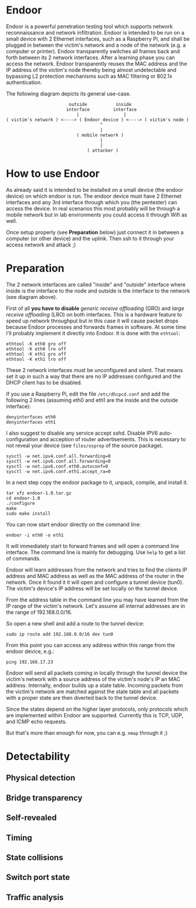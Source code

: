 # Endoor

Endoor is a powerful penetration testing tool which supports network
reconnaissance and network infiltration.  Endoor is intended to be run on a
small device with 2 Ethernet interfaces, such as a Raspberry Pi, and shall be
plugged in between the victim's network and a node of the network (e.g. a
computer or printer).  Endoor transparently switches all frames back and forth
between its 2 network interfaces.  After a learning phase you can access the
network. Endoor transparently reuses the MAC address and the IP address of the
victim's node thereby being almost undetectable and bypassing L2 protection
mechanisms such as MAC filtering or 802.1x authentication.

The following diagram depicts its general use-case.

```
                        outside           inside
                       interface         interface
                           |                 |
( victim's network ) <----> ( Endoor device ) <----> ( victim's node )
                                    ^
                                    |
                           ( mobile network )
                                    |
                                    |
                               ( attacker )
```

# How to use Endoor

As already said it is intended to be installed on a small device (the endoor
device) on which endoor is run. The endoor device must have 2 Ethernet
interfaces and any 3rd interface through which you (the pentester) can access
the device. In real scenarios this most probably will be through a mobile
network but in lab environments you could access it through Wifi as well.

Once setup properly (see **Preparation** below) just connect it in between a
computer (or other device) and the uplink. Then ssh to it through your access
network and attack ;)

# Preparation

The 2 network interfaces are called "inside" and "outside" interface where
inside is the interface to the node and outside is the interface to the network
(see diagram above).

First of all **you have to disable** _generic receive offloading_ (GRO) and
_large receive offloading_ (LRO) on both interfaces. This is a hardware feature
to speed up network throughput but in this case it will cause packet drops
because Endoor processes and forwards frames in software. At some time I'll
probably implement it directly into Endoor. It is done with the `ethtool`:

```
ethtool -K eth0 gro off
ethtool -K eth0 lro off
ethtool -K eth1 gro off
ethtool -K eth1 lro off
```

These 2 network interfaces must be unconfigured and silent. That means set it
up in such a way that there are no IP addresses configured and the DHCP client
has to be disabled.

If you use a Raspberry Pi, edit the file `/etc/dhcpcd.conf` and add the
following 2 lines (assuming eth0 and eth1 are the inside and the outside
interface):
```
denyinterfaces eth0
denyinterfaces eth1
```

I also suggest to disable any service accept sshd. Disable IPV6
auto-configuration and acception of router advertisements. This is necessary to
not reveal your device (see `files/osprep` of the source package).
```
sysctl -w net.ipv4.conf.all.forwarding=0
sysctl -w net.ipv6.conf.all.forwarding=0
sysctl -w net.ipv6.conf.eth0.autoconf=0
sysctl -w net.ipv6.conf.eth1.accept_ra=0
```

In a next step copy the endoor package to it, unpack, compile, and install it.
```
tar xfz endoor-1.0.tar.gz
cd endoor-1.0
./configure
make
sudo make install
```

You can now start endoor directly on the command line:
```
endoor -i eth0 -o eth1
```

It will immediately start to forward frames and will open a command line
interface. The command line is mainly for debugging. Use `help` to get a list
of commands.

Endoor will learn addresses from the network and tries to find the clients IP
address and MAC address as well as the MAC address of the router in the
network. Once it found it it will open and configure a tunnel device (tun0).
The victim's device's IP address will be set locally on the tunnel device.

From the address table in the command line you may have learned from the IP
range of the victim's network. Let's assume all internal addresses are in the
range of 192.168.0.0/16.

So open a new shell and add a route to the tunnel device:
```
sudo ip route add 192.168.0.0/16 dev tun0
```

From this point you can access any address within this range from the endoor
device, e.g.:
```
ping 192.168.17.23
```

Endoor will send all packets coming in locally through the tunnel device the
victim's network with a source address of the victim's node's IP an MAC
address.
Internally, endoor builds up a state table. Incoming packets from the victim's
network are matched against the state table and all packets with a proper state
are then diverted back to the tunnel device.

Since the states depend on the higher layer protocols, only protocols which are
implemented within Endoor are supported.
Currently this is TCP, UDP, and ICMP echo requests.

But that's more than enough for now, you can e.g. `nmap` through it ;)


# Detectability

## Physical detection

## Bridge transparency

## Self-revealed

## Timing

## State collisions

## Switch port state

## Traffic analysis


